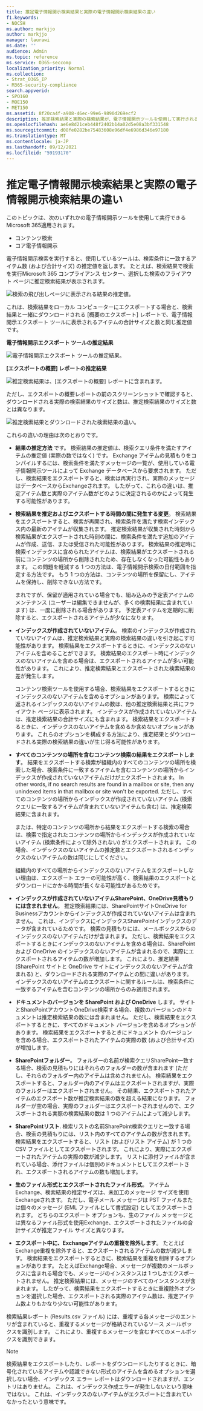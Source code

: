 ```yaml
---
title: 推定電子情報開示検索結果と実際の電子情報開示検索結果の違い
f1.keywords:
- NOCSH
ms.author: markjjo
author: markjjo
manager: laurawi
ms.date: ''
audience: Admin
ms.topic: reference
ms.service: O365-seccomp
localization_priority: Normal
ms.collection:
- Strat_O365_IP
- M365-security-compliance
search.appverid:
- SPO160
- MOE150
- MET150
ms.assetid: 8f20ca4f-a908-46ec-99e6-9890d269ecf2
description: 推定検索結果と実際の検索結果が、電子情報開示ツールを使用して実行される検索で異なる理由をOffice 365。
ms.openlocfilehash: ae6e8d21ceb448f2402b14a02d5e08a3bf331548
ms.sourcegitcommit: d08fe0282be75483608e96df4e6986d346e97180
ms.translationtype: MT
ms.contentlocale: ja-JP
ms.lasthandoff: 09/12/2021
ms.locfileid: "59193170"
---
```

# <a name="differences-between-estimated-and-actual-ediscovery-search-results"></a>推定電子情報開示検索結果と実際の電子情報開示検索結果の違い

このトピックは、次のいずれかの電子情報開示ツールを使用して実行できるMicrosoft 365適用されます。 

- コンテンツ検索
- コア電子情報開示

電子情報開示検索を実行すると、使用しているツールは、検索条件に一致するアイテム数 (および合計サイズ) の推定値を返します。 たとえば、検索結果で検索を実行Microsoft 365 コンプライアンス センター、選択した検索のフライアウト ページに推定検索結果が表示されます。
  
![検索の飛び出しページに表示される結果の推定値。](../media/EstimatedSearchResults1.png)
  
これは、検索結果をローカル コンピューターにエクスポートする場合と、検索結果と一緒にダウンロードされる [概要のエクスポート] レポートで、電子情報開示エクスポート ツールに表示されるアイテムの合計サイズと数と同じ推定値です。
  
**電子情報開示エクスポート ツールの推定結果**

![電子情報開示エクスポート ツールの推定結果。](../media/d34312a5-0ee6-49aa-9460-7ea0015a6e66.png)
  
**[エクスポートの概要] レポートの推定結果**

![推定検索結果は、[エクスポートの概要] レポートに含まれます。](../media/44b579da-86c2-4f33-81b5-84d604003eda.png)
  
ただし、エクスポートの概要レポートの前のスクリーンショットで確認すると、ダウンロードされる実際の検索結果のサイズと数は、推定検索結果のサイズと数とは異なります。
  
![推定検索結果とダウンロードされた検索結果の違い。](../media/84aef318-230f-430d-9d9e-02f21342d364.png)
  
これらの違いの理由は次のとおりです。
  
- **結果の推定方法** です。 検索結果の推定値は、検索クエリ条件を満たすアイテムの推定値 (実際の数ではなく) です。 Exchange アイテムの見積もりをコンパイルするには、検索条件を満たすメッセージの一覧が、使用している電子情報開示ツールによって Exchange データベースから要求されます。 ただし、検索結果をエクスポートすると、検索は再実行され、実際のメッセージはデータベースからExchangeされます。 したがって、これらの違いは、推定アイテム数と実際のアイテム数がどのように決定されるのかによって発生する可能性があります。

- **検索結果を推定およびエクスポートする時間の間に発生する変更**。 検索結果をエクスポートすると、検索が再開され、検索条件を満たす検索インデックス内の最新のアイテムが収集されます。 推定検索結果が収集された時刻から検索結果がエクスポートされた時刻の間に、検索条件を満たす追加のアイテムが作成、送信、または受信された可能性があります。 検索結果の推定時に検索インデックスに含められたアイテムは、検索結果がエクスポートされる前にコンテンツの場所から削除されたため、存在しなくなった可能性もあります。 この問題を軽減する 1 つの方法は、電子情報開示検索の日付範囲を指定する方法です。 もう 1 つの方法は、コンテンツの場所を保留にし、アイテムを保持し、削除できない方法です。 

   まれですが、保留が適用されている場合でも、組み込みの予定表アイテムのメンテナンス (ユーザーは編集できませんが、多くの検索結果に含まれています) は、一度に削除される場合があります。 予定表アイテムを定期的に削除すると、エクスポートされるアイテムが少なになります。

- **インデックスが作成されていないアイテム**。 検索のインデックスが作成されていないアイテムは、推定検索結果と実際の検索結果の違いを引き起こす可能性があります。 検索結果をエクスポートするときに、インデックスのないアイテムを含めることができます。 検索結果のエクスポート時にインデックスのないアイテムを含める場合は、エクスポートされるアイテムが多い可能性があります。 これにより、推定検索結果とエクスポートされた検索結果の差が発生します。

    コンテンツ検索ツールを使用する場合、検索結果をエクスポートするときにインデックスのないアイテムを含めるオプションがあります。 検索によって返されるインデックスのないアイテムの数は、他の推定検索結果と共にフライアウト ページに表示されます。 インデックスが作成されていないアイテムは、推定検索結果の合計サイズにも含まれます。 検索結果をエクスポートするときに、インデックスのないアイテムを含めるか含めないオプションがあります。 これらのオプションを構成する方法により、推定結果とダウンロードされる実際の検索結果の違いが生じ得る可能性があります。

- **すべてのコンテンツの場所を含むコンテンツ検索の結果をエクスポートします**。 結果をエクスポートする検索が組織内のすべてのコンテンツの場所を検索した場合、検索条件に一致するアイテムを含むコンテンツの場所からインデックスが作成されていないアイテムだけがエクスポートされます。 In other words, if no search results are found in a mailbox or site, then any unindexed items in that mailbox or site won't be exported. ただし、すべてのコンテンツの場所からインデックスが作成されていないアイテム (検索クエリに一致するアイテムが含まれていないアイテムも含む) は、推定検索結果に含まれます。

    または、特定のコンテンツの場所から結果をエクスポートする検索の場合は、検索で指定されたコンテンツの場所からインデックスが作成されていないアイテム (検索条件によって除外されない) がエクスポートされます。 この場合、インデックスのないアイテムの推定数とエクスポートされるインデックスのないアイテムの数は同じにしてください。

    組織内のすべての場所からインデックスのないアイテムをエクスポートしない理由は、エクスポート エラーの可能性が高く、検索結果のエクスポートとダウンロードにかかる時間が長くなる可能性があるためです。

- **インデックスが作成されていないアイテムSharePoint、OneDrive見積もりには含まれません**。 推定検索結果には、SharePointサイトOneDrive for Businessアカウントからインデックスが作成されていないアイテムは含まれません。 これは、インデックスにインデックスSharePointインデックスのデータが含まれているためです。 検索の見積もりには、メールボックスからのインデックスのないアイテムだけが含まれます。 ただし、検索結果をエクスポートするときにインデックスのないアイテムを含める場合は、SharePoint および OneDrive のインデックスのないアイテムが含まれるので、実際にエクスポートされるアイテムの数が増加します。 これにより、推定結果 (SharePoint サイトと OneDrive サイトにインデックスのないアイテムが含まれる) と、ダウンロードされる実際のアイテムとの間に違いがあります。 インデックスのないアイテムのエクスポートに関するルールは、検索条件に一致するアイテムを含むコンテンツの場所からのみ適用されます。

- **ドキュメントのバージョンを SharePoint および OneDrive** します。 サイトとSharePointアカウントOneDrive検索する場合、複数のバージョンのドキュメントは推定検索結果の数には含まれません。 ただし、検索結果をエクスポートするときに、すべてのドキュメント バージョンを含めるオプションがあります。 検索結果をエクスポートするときにドキュメント のバージョンを含める場合、エクスポートされたアイテムの実際の数 (および合計サイズ) が増加します。

- **SharePointフォルダー**。 フォルダーの名前が検索クエリSharePoint一致する場合、検索の見積もりにはそれらのフォルダーの数が含まれます (ただし、それらのフォルダー内のアイテムは含めされません)。 検索結果をエクスポートすると、フォルダー内のアイテムはエクスポートされますが、実際のフォルダーはエクスポートされません。 その結果、エクスポートされたアイテムのエクスポート数が推定検索結果の数を超える結果になります。 フォルダーが空の場合、実際のフォルダーはエクスポートされませんので、エクスポートされる実際の検索結果の数は 1 つのアイテムによって減少します。

- **SharePointリスト**. 検索リストの名前SharePoint検索クエリと一致する場合、検索の見積もりには、リスト内のすべてのアイテムの数が含まれます。 検索結果をエクスポートすると、リスト (およびリスト アイテム) が 1 つの CSV ファイルとしてエクスポートされます。 これにより、実際にエクスポートされたアイテムの実際の数が減少します。 リストに添付ファイルが含まれている場合、添付ファイルは個別のドキュメントとしてエクスポートされ、エクスポートされるアイテムの数も増加します。

- **生のファイル形式とエクスポートされたファイル形式**。 アイテムExchange、検索結果の推定サイズは、未加工のメッセージ サイズを使用Exchangeされます。 ただし、電子メール メッセージは PST ファイルまたは個々のメッセージ (EML ファイルとして書式設定) としてエクスポートされます。 どちらのエクスポート オプションも、生のファイル メッセージとは異なるファイル形式を使用Exchange、エクスポートされたファイルの合計サイズが推定ファイル サイズと異なります。

- **エクスポート中に、Exchangeアイテムの重複を除外します**。 たとえばExchange重複を除外すると、エクスポートされるアイテムの数が減少します。 検索結果をエクスポートするときに、検索結果を重複を削除するオプションがあります。 たとえばExchange場合、メッセージが複数のメールボックスに含まれる場合でも、メッセージのインスタンスは 1 つしかエクスポートされません。 推定検索結果には、メッセージのすべてのインスタンスが含まれます。 したがって、検索結果をエクスポートするときに重複除外オプションを選択した場合、エクスポートされる実際のアイテム数は、推定アイテム数よりもかなり少ない可能性があります。

検索結果レポート (Results.csv ファイル) には、重複する各メッセージのエントリが含まれていると、重複するメッセージが格納されているソース メールボックスを識別します。 これにより、重複するメッセージを含むすべてのメールボックスを識別できます。

> [!NOTE]
> 検索結果をエクスポートしたり、レポートをダウンロードしたりするときに、暗号化されているアイテムや認識できない形式のアイテムを含めるオプションを選択しない場合、インデックス エラー レポートはダウンロードされますが、エントリはありません。 これは、インデックス作成エラーが発生しないという意味ではない。 これは、インデックスのないアイテムがエクスポートに含まれていなかったという意味です。

